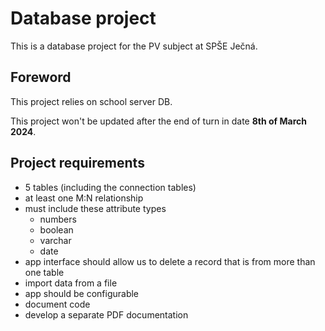 ﻿# Database project
This is a database project for the PV subject at SPŠE Ječná.

## Foreword
This project relies on school server DB.

This project won't be updated after the end of turn in date **8th of March 2024**.

## Project requirements
- 5 tables (including the connection tables)
- at least one M:N relationship
- must include these attribute types
  - numbers
  - boolean
  - varchar
  - date
- app interface should allow us to delete a record that is from more than one table
- import data from a file
- app should be configurable
- document code 
- develop a separate PDF documentation